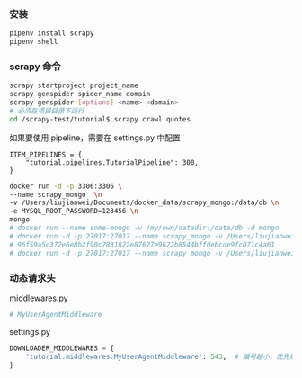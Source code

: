 ### 安装

```bash
pipenv install scrapy
pipenv shell

```

### scrapy 命令

```bash
scrapy startproject project_name
scrapy genspider spider_name domain
scrapy genspider [options] <name> <domain>
# 必须在项目目录下运行
cd /scrapy-test/tutorial$ scrapy crawl quotes

```

如果要使用 pipeline，需要在 settings.py 中配置

```text
ITEM_PIPELINES = {
    "tutorial.pipelines.TutorialPipeline": 300,
}
```

```bash
docker run -d -p 3306:3306 \
--name scrapy_mongo  \n
-v /Users/liujianwei/Documents/docker_data/scrapy_mongo:/data/db \n
-e MYSQL_ROOT_PASSWORD=123456 \n
mongo
# docker run --name some-mongo -v /my/own/datadir:/data/db -d mongo
# docker run -d -p 27017:27017 --name scrapy_mongo -v /Users/liujianwei/Documents/docker_data/scrapy_mongo:/data/db  -e MYSQL_ROOT_PASSWORD=123456 mongo
# 96f59a5c372e6e8b2f90c7831822e87627e9622b8544bffdebcde9fc071c4a61
# docker run -d -p 27017:27017 --name scrapy_mongo -v /Users/liujianwei/Documents/docker_data/scrapy_mongo:/data/db  mongo
```

### 动态请求头

middlewares.py

```python
# MyUserAgentMiddleware
```

settings.py

```python
DOWNLOADER_MIDDLEWARES = {
    'tutorial.middlewares.MyUserAgentMiddleware': 543,  # 编号越小，优先级越高
}
```
